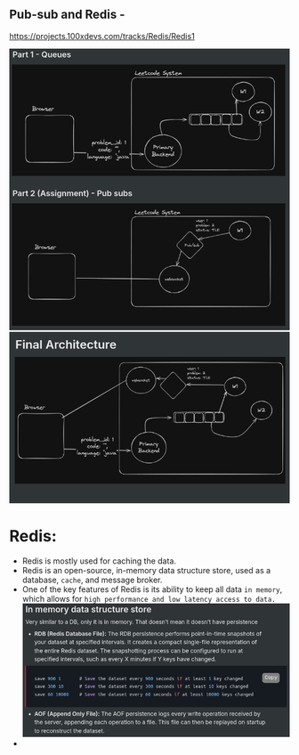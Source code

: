 ## Pub-sub and Redis - 
https://projects.100xdevs.com/tracks/Redis/Redis1

![alt text](image.png)
![alt text](image-1.png)


# Redis:
- Redis is mostly used for caching the data.
- Redis is an open-source, in-memory data structure store, used as a database, `cache`, and message broker.
- One of the key features of Redis is its ability to keep all data `in memory`, which allows for `high performance and low latency access to data.` 
![alt text](image-2.png)
- 